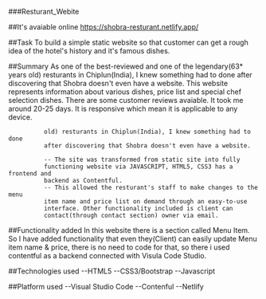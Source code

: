 ###Resturant_Webite

##It's avaiable online 
https://shobra-resturant.netlify.app/


##Task
To build a simple static website so that customer can get a rough idea of the hotel's history and it's famous dishes.


##Summary
As one of the best-reviewed and one of the legendary(63* years old) resturants in Chiplun(India), I knew something had to done after discovering that Shobra doesn't even have a website. This website represents information about various dishes, price list and special chef selection dishes. There are some customer reviews avaiable. It took me around 20-25 days. It is responsive which mean it is applicable to any device.

              old) resturants in Chiplun(India), I knew something had to done
              after discovering that Shobra doesn't even have a website.
            
              -- The site was transformed from static site into fully
              functioning website via JAVASCRIPT, HTML5, CSS3 has a frontend and
              backend as Contentful.
              -- This allowed the resturant's staff to make changes to the menu
              item name and price list on demand through an easy-to-use
              interface. Other functionality included is client can
              contact(through contact section) owner via email.

##Functionality added
In this website there is a section called Menu Item. So I have added functionality that even they(Client) can easily update Menu item name & price, there is no need to code for that, so there i used contentful as a backend connected with Visula Code Studio.


##Technologies used
--HTML5
--CSS3/Bootstrap
--Javascript


##Platform used
--Visual Studio Code
--Contenful
--Netlify
